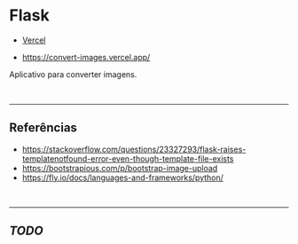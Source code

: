 # Flask

- [Vercel](https://vercel.com/michelmetran/convert-images)

- https://convert-images.vercel.app/

Aplicativo para converter imagens.

<br>

---

## Referências

- https://stackoverflow.com/questions/23327293/flask-raises-templatenotfound-error-even-though-template-file-exists
- https://bootstrapious.com/p/bootstrap-image-upload
- https://fly.io/docs/languages-and-frameworks/python/

<br>

---

## _TODO_
